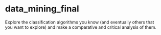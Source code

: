 # data_mining_final
Explore the classification algorithms you know (and eventually others that you want to explore) and make a comparative and critical analysis of them.
